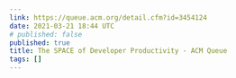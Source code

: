 ```yaml
---
link: https://queue.acm.org/detail.cfm?id=3454124
date: 2021-03-21 18:44 UTC
# published: false
published: true
title: The SPACE of Developer Productivity - ACM Queue
tags: []
---
```



